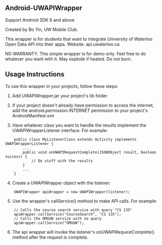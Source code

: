 ## Android-UWAPIWrapper ##

Support Android SDK 8 and above

Created by Bo Yin, UW Mobile Club.

This wrapper is for students that want to integrate University of Waterloo Open Data API into their apps.
Website: api.uwaterloo.ca

NO WARRANTY. This simple wrapper is for demo only. Feel free to do whatever you want with it.
May explode if heated. Do not burn.

## Usage Instructions ##
To use this wrapper in your projects, follow these steps:

1. Add UWAPIWrapper.jar your project's lib folder

2. If your project doesn't already have permission to access the internet, add the android.permission.INTERNET permission to your project's AndroidManifest.xml

3. Have whatever class you want to handle the results implement the UWAPIWrapperListener interface. For example:
```
    public class MyListenerClass extends Activity implements UWAPIWrapperListener {
        ...
        public void onUWAPIRequestComplete(JSONObject result, boolean success) {
            // Do stuff with the results
        }
        ...
    }
```

4. Create a UWAPIWrapper object with the listener:
```
    UWAPIWrapper apiWrapper = new UWAPIWrapper(listener);
```

5. Use the wrapper's callService() method to make API calls. For example:
```
    // Calls the course search service with query "CS 135"
    apiWrapper.callService("CourseSearch", "CS 135");
    // Calls the OMGUW service with no query
    apiWrapper.callService("OMGUW");
```

6. The api wrapper will invoke the listener's onUWAPIRequestComplete() method after the request is complete.